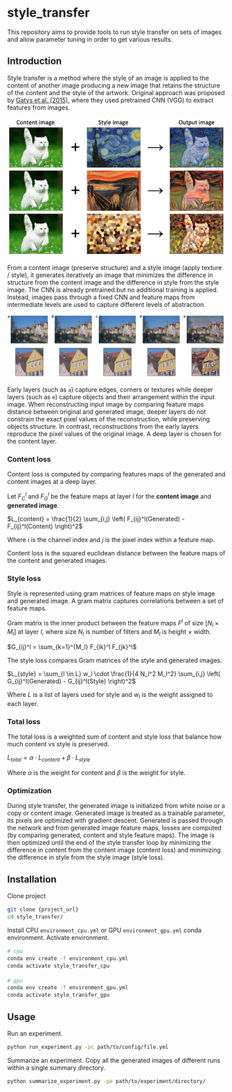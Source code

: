 # style_transfer

This repository aims to provide tools to run style transfer on sets of images and allow parameter tuning in order to get various results.

## Introduction

Style transfer is a method where the style of an image is applied to the content of another image producing a new image that retains the structure of the content and the style of the artwork. Original approach was proposed by [Gatys et al. (2015)](https://arxiv.org/abs/1508.06576), where they used pretrained CNN (VGG) to extract features from images.

![Style transfer example](./assets/style_transfer_example.png)

From a content image (preserve structure) and a style image (apply texture / style), it generates iteratively an image that minimizes the difference in structure from the content image and the difference in style from the style image. The CNN is already pretrained but no additional training is applied. Instead, images pass through a fixed CNN and feature maps from intermediate levels are used to capture different levels of abstraction.

![Feature representation](./assets/feature_representation.png)

Early layers (such as `a`) capture edges, corners or textures while deeper layers (such as `e`) capture objects and their arrangement within the input image. When reconstructing input image by comparing feature maps distance between original and generated image, deeper layers do not constrain the exact pixel values of the reconstruction, while preserving objects structure. In contrast, reconstructions from the early layers reproduce the pixel values of the original image. A deep layer is chosen for the content layer.

### Content loss

Content loss is computed by comparing features maps of the generated and content images at a deep layer.

Let $F^l_C$ and $F^l_G$ be the feature maps at layer $l$ for the **content image** and **generated image**.

$L_{content} = \frac{1}{2} \sum_{i,j} \left( F_{ij}^l(Generated) - F_{ij}^l(Content) \right)^2$

Where $i$ is the channel index and $j$ is the pixel index within a feature map.

Content loss is the squared euclidean distance between the feature maps of the content and generated images.

### Style loss

Style is represented using gram matrices of feature maps on style image and generated image. A gram matrix captures correlations between a set of feature maps.

Gram matrix is the inner product between the feature maps $F^l$ of size $[N_l × M_l]$ at layer $l$, where size $N_l$ is number of filters and $M_l$ is height × width.

$G_{ij}^l = \sum_{k=1}^{M_l} F_{ik}^l F_{jk}^l$

The style loss compares Gram matrices of the style and generated images.

$L_{style} = \sum_{l \in L} w_l \cdot \frac{1}{4 N_l^2 M_l^2} \sum_{i,j} \left( G_{ij}^l(Generated) - G_{ij}^l(Style) \right)^2$

Where $L$ is a list of layers used for style and $w_l$ is the weight assigned to each layer.

### Total loss

The total loss is a weighted sum of content and style loss that balance how much content vs style is preserved.

$L_{total} = \alpha \cdot L_{content} + \beta \cdot L_{style}$

Where $\alpha$ is the weight for content and $\beta$ is the weight for style.

### Optimization

During style transfer, the generated image is initialized from white noise or a copy or content image. Generated image is treated as a trainable parameter, its pixels are optimized with gradient descent. Generated is passed through the network and from generated image feature maps, losses are computed (by comparing generated, content and style feature maps). The image is then optimized until the end of the style transfer loop by minimizing the difference in content from the content image (content loss) and minimizing the difference in style from the style image (style loss).

## Installation

Clone project

```bash
git clone {project_url}
cd style_transfer/
```

Install CPU `environment_cpu.yml` or GPU `environment_gpu.yml` conda environment. Activate environment.

```bash
# cpu
conda env create -f environment_cpu.yml
conda activate style_transfer_cpu

# gpu
conda env create -f environment_gpu.yml
conda activate style_transfer_gpu
```

## Usage

Run an experiment.

```bash
python run_experiment.py -pc path/to/config/file.yml
```

Summarize an experiment. Copy all the generated images of different runs within a single summary directory.

```bash
python summarize_experiment.py -pe path/to/experiment/directory/
```
